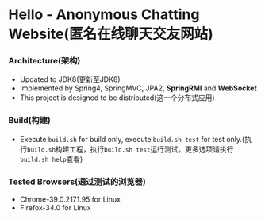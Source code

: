 # Hello - Anonymous Chatting Website(匿名在线聊天交友网站)

### Architecture(架构)
* Updated to JDK8(更新至JDK8)
* Implemented by Spring4, SpringMVC, JPA2, **SpringRMI** and **WebSocket**
* This project is designed to be distributed(这一个分布式应用)

### Build(构建)
* Execute `build.sh` for build only, execute `build.sh test` for test only.(执行`build.sh`构建工程，执行`build.sh test`运行测试。更多选项请执行`build.sh help`查看)


### Tested Browsers(通过测试的浏览器)
* Chrome-39.0.2171.95 for Linux
* Firefox-34.0 for Linux
